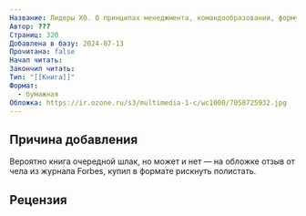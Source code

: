 ```yaml
---
Название: Лидеры ХО. О принципах менеджмента, командообразовании, формуле процветания бизнеса и аксиомах счастья
Автор: ???
Страниц: 320
Добавлена в базу: 2024-07-13
Прочитана: false
Начал читать: 
Закончил читать: 
Тип: "[[Книга]]"
Формат:
  - бумажная
Обложка: https://ir.ozone.ru/s3/multimedia-1-c/wc1000/7058725932.jpg
---
```

## Причина добавления

Вероятно книга очередной шлак, но может и нет — на обложке отзыв от чела из журнала Forbes, купил в формате рискнуть полистать.

## Рецензия